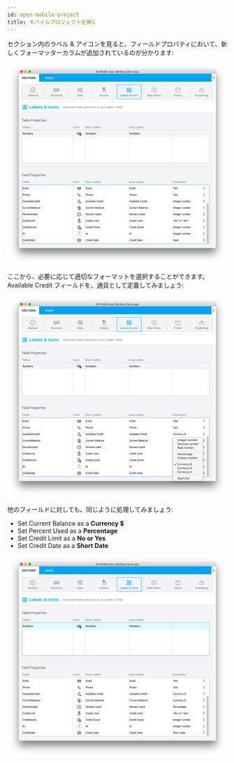 ```yaml
---
id: open-mobile-project
title: モバイルプロジェクトを開く
---
```


セクション内のラベル & アイコンを見ると、フィールドプロパティにおいて、新しくフォーマッターカラムが追加されているのが分かります:

![データフォーマッターラベルアイコン](img//data-formatter-labels-icons.png)

ここから、必要に応じて適切なフォーマットを選択することができます。 Available Credit フィールドを、通貨として定義してみましょう:

![利用可能なクレジットの通貨](img/available-credit-currency.png)

他のフィールドに対しても、同じように処理してみましょう:

* Set Current Balance as a **Currency $**
* Set Percent Used as a **Percentage**
* Set Credit Limit as a **No or Yes**
* Set Credit Date as a **Short Date**

![フィールドフォーマッターを選択](img/select-field-formatters.png)

